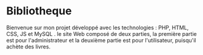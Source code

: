 # Bibliotheque
Bienvenue sur mon projet développé avec les technologies : PHP, HTML, CSS, JS et MySQL . le  site Web composé de deux parties, la première partie est pour l'administrateur et la deuxième partie est pour l'utilisateur, puisqu'il achète des livres.
